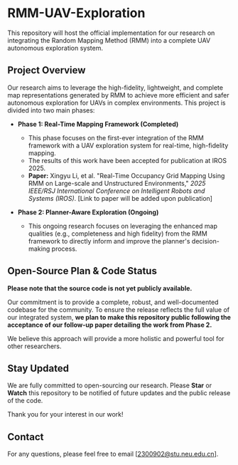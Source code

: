 # RMM-UAV-Exploration

This repository will host the official implementation for our research on integrating the Random Mapping Method (RMM) into a complete UAV autonomous exploration system.

## Project Overview

Our research aims to leverage the high-fidelity, lightweight, and complete map representations generated by RMM to achieve more efficient and safer autonomous exploration for UAVs in complex environments. This project is divided into two main phases:

* **Phase 1: Real-Time Mapping Framework (Completed)**
    * This phase focuses on the first-ever integration of the RMM framework with a UAV exploration system for real-time, high-fidelity mapping.
    * The results of this work have been accepted for publication at IROS 2025.
    * **Paper:** Xingyu Li, et al. "Real-Time Occupancy Grid Mapping Using RMM on Large-scale and Unstructured Environments," *2025 IEEE/RSJ International Conference on Intelligent Robots and Systems (IROS)*. [Link to paper will be added upon publication]

* **Phase 2: Planner-Aware Exploration (Ongoing)**
    * This ongoing research focuses on leveraging the enhanced map qualities (e.g., completeness and high fidelity) from the RMM framework to directly inform and improve the planner's decision-making process.

## Open-Source Plan & Code Status

**Please note that the source code is not yet publicly available.**

Our commitment is to provide a complete, robust, and well-documented codebase for the community. To ensure the release reflects the full value of our integrated system, **we plan to make this repository public following the acceptance of our follow-up paper detailing the work from Phase 2.**

We believe this approach will provide a more holistic and powerful tool for other researchers.

## Stay Updated

We are fully committed to open-sourcing our research. Please **Star** or **Watch** this repository to be notified of future updates and the public release of the code.

Thank you for your interest in our work!

## Contact

For any questions, please feel free to email [2300902@stu.neu.edu.cn].
